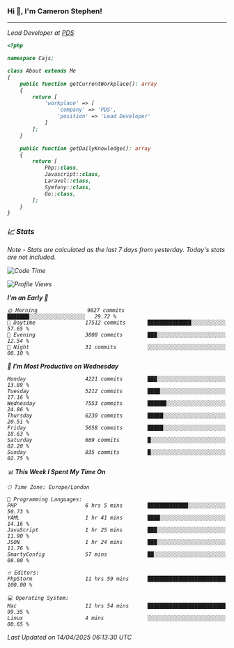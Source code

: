 ### Hi 👋, I'm Cameron Stephen!
<hr>
<p><em>Lead Developer at <a href="https://prindatasolutions.co.uk">PDS</a></p>


```php
<?php

namespace Cajs;

class About extends Me
{
    public function getCurrentWorkplace(): array
    {
        return [
            'workplace' => [
                'company' => 'PDS',
                'position' => 'Lead Developer'
            ]
        ];
    }

    public function getDailyKnowledge(): array
    {
        return [
            Php::class,
            Javascript::class,
            Laravel::class,
            Symfony::class,
            Go::class,
        ];
    }
}
```

### 📈 Stats
<p><em>Note - Stats are calculated as the last 7 days from yesterday. Today's stats are not included.</em></p>


<!--START_SECTION:waka-->
![Code Time](http://img.shields.io/badge/Code%20Time-4%2C454%20hrs%2052%20mins-blue)

![Profile Views](http://img.shields.io/badge/Profile%20Views-0-blue)

**I'm an Early 🐤** 

```text
🌞 Morning                9027 commits        ███████░░░░░░░░░░░░░░░░░░   29.72 % 
🌆 Daytime                17512 commits       ██████████████░░░░░░░░░░░   57.65 % 
🌃 Evening                3808 commits        ███░░░░░░░░░░░░░░░░░░░░░░   12.54 % 
🌙 Night                  31 commits          ░░░░░░░░░░░░░░░░░░░░░░░░░   00.10 % 
```
📅 **I'm Most Productive on Wednesday** 

```text
Monday                   4221 commits        ███░░░░░░░░░░░░░░░░░░░░░░   13.89 % 
Tuesday                  5212 commits        ████░░░░░░░░░░░░░░░░░░░░░   17.16 % 
Wednesday                7553 commits        ██████░░░░░░░░░░░░░░░░░░░   24.86 % 
Thursday                 6230 commits        █████░░░░░░░░░░░░░░░░░░░░   20.51 % 
Friday                   5658 commits        █████░░░░░░░░░░░░░░░░░░░░   18.63 % 
Saturday                 669 commits         █░░░░░░░░░░░░░░░░░░░░░░░░   02.20 % 
Sunday                   835 commits         █░░░░░░░░░░░░░░░░░░░░░░░░   02.75 % 
```


📊 **This Week I Spent My Time On** 

```text
🕑︎ Time Zone: Europe/London

💬 Programming Languages: 
PHP                      6 hrs 5 mins        █████████████░░░░░░░░░░░░   50.73 % 
YAML                     1 hr 41 mins        ████░░░░░░░░░░░░░░░░░░░░░   14.16 % 
JavaScript               1 hr 25 mins        ███░░░░░░░░░░░░░░░░░░░░░░   11.90 % 
JSON                     1 hr 24 mins        ███░░░░░░░░░░░░░░░░░░░░░░   11.76 % 
SmartyConfig             57 mins             ██░░░░░░░░░░░░░░░░░░░░░░░   08.00 % 

🔥 Editors: 
PhpStorm                 11 hrs 59 mins      █████████████████████████   100.00 % 

💻 Operating System: 
Mac                      11 hrs 54 mins      █████████████████████████   99.35 % 
Linux                    4 mins              ░░░░░░░░░░░░░░░░░░░░░░░░░   00.65 % 
```


 Last Updated on 14/04/2025 06:13:30 UTC
<!--END_SECTION:waka-->
